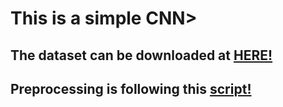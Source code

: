 <h1>This is a simple CNN>



<h2>The dataset can be downloaded at <a href="https://www.kaggle.com/c/data-science-bowl-2017/data" title="Title">HERE!</a>

<h2>Preprocessing is following this <a href="https://www.kaggle.com/c/data-science-bowl-2017/data" title="Title">script!</a>



